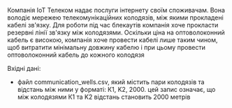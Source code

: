 Компанія ІоТ Телеком надає послуги інтернету своїм споживачам. Вона володіє мережею телекомунікаційних колодязів, між якими прокладені кабелі зв'язку. Для роботи під час блекаутів компанія хоче прокласти резервні лінії зв'язку між колодязями. Оскільки ціна на оптоволоконний кабель є високою, компанія хоче провести кабелі лише таким чином, щоб витратити мінімальну довжину кабелю і при цьому провести оптоволоконний кабель до кожного колодязя 

Вхідні дані:

- файл communication_wells.csv, який містить пари колодязів та відстань між ними у форматі: К1, K2, 2000. цей запис означає, що між колодязями К1 та K2 відстань становить 2000 метрів
